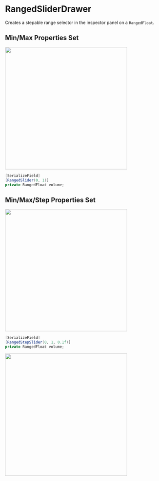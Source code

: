 # RangedSliderDrawer

Creates a stepable range selector in the inspector panel on a `RangedFloat`.

## Min/Max Properties Set

<img src="https://i.imgur.com/P5OkhzE.png" width="400">

```csharp
[SerializeField]
[RangedSlider(0, 1)]
private RangedFloat volume;
```

## Min/Max/Step Properties Set

<img src="https://i.imgur.com/7vyR04J.png" width="400">

```csharp
[SerializeField]
[RangedStepSlider(0, 1, 0.1f)]
private RangedFloat volume;
```

<img src="https://media.giphy.com/media/ggL5by8ngGu7sRizOS/giphy.gif" width="400">
